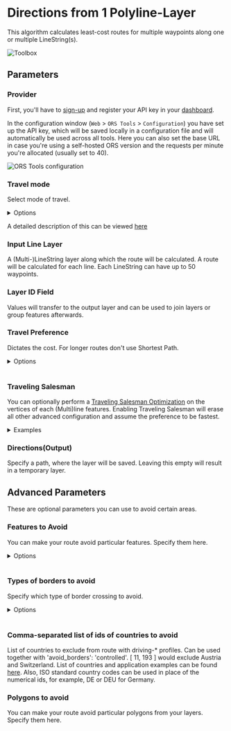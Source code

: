 # Directions from 1 Polyline-Layer
This algorithm calculates least-cost routes for multiple waypoints along one or multiple LineString(s).

<img src="/wiki/img/directions_from_polylines_layer_toolbox.png" alt="Toolbox">

## Parameters

### Provider
First, you'll have to [sign-up](https://openrouteservice.org/sign-up) and register your API key in your [dashboard](https://openrouteservice.org/dev/#/home).

In the configuration window (`Web` > `ORS Tools` > `Configuration`) you have set up the API key, which will be saved locally in a configuration file and will automatically be used across all tools. Here you can also set the base URL in case you're using a self-hosted ORS version and the requests per minute you're allocated (usually set to 40).

![ORS Tools configuration](/wiki/img/wiki_orstools_config.png)

### Travel mode
Select mode of travel.

<details>
<summary>Options</summary>
<br>
<ul>
 <li>driving-car</li>
 <li>driving-hgv</li>
 <li>cycling-regular</li>
 <li>cycling-road</li>
 <li>cycling-mountain</li>
 <li>cycling-electric</li>
 <li>foot-walking</li>
 <li>foot-hiking</li>
 <li>wheelchair</li>
</ul>
</details>

A detailed description of this can be viewed [here](https://giscience.github.io/openrouteservice/technical-details/travel-speeds/#travel-time-calculation)

### Input Line Layer
A (Multi-)LineString layer along which the route will be calculated. A route will be calculated for each line. Each LineString can have up to 50 waypoints.

### Layer ID Field
Values will transfer to the output layer and can be used to join layers or group features afterwards.

### Travel Preference
Dictates the cost. For longer routes don't use Shortest Path.

<details>
<summary>Options</summary>
<br>
<ul>
 <li>fastest</li>
 <li>shortest</li>
 <li>recommended</li>
</ul>
</details>
<br>

### Traveling Salesman
You can optionally perform a [Traveling Salesman Optimization](https://en.wikipedia.org/wiki/Travelling_salesman_problem) on the vertices of each (Multi)line features. Enabling Traveling Salesman will erase all other advanced configuration and assume the preference to be fastest.


<details>
<summary>Examples</summary>
<br>
<h4>Traveling Salesman Problem: Round trip</h4>
<img src="/wiki/img/tsp_round_trip_line.png" alt="Traveling Salesman Problem: Round trip">
<h4>Traveling Salesman Problem: fix start point</h4>
<img src="/wiki/img/tsp_fix_start_point_line.png" alt="Traveling Salesman Problem: fix start point">
<h4>Traveling Salesman Problem: fix end point</h4>
<img src="/wiki/img/tsp_fix_end_point_line.png" alt="Traveling Salesman Problem: fix end point">
<h4>Traveling Salesman Problem: fix start and end points</h4>
<img src="/wiki/img/tsp_fix_start_and_end_point_line.png" alt="Traveling Salesman Problem: fix start and end points">
</details>

### Directions(Output)
Specify a path, where the layer will be saved. Leaving this empty will result in a temporary layer. 

## Advanced Parameters
These are optional parameters you can use to avoid certain areas.

### Features to Avoid
You can make your route avoid particular features. Specify them here.

<details>
<summary>Options</summary>
<br>
<ul>
  <li>Highways</li>
  <li>Tollways</li>
  <li>Ferries</li>
  <li>Fords</li>
  <li>Steps</li>
</ul>
</details>
<br>

### Types of borders to avoid
Specify which type of border crossing to avoid.

<details>
<summary>Options</summary>
<br>
<ul>
  <li>all</li>
  <li>controlled</li>
</ul>
</details>
<br>

### Comma-separated list of ids of countries to avoid
List of countries to exclude from route with driving-* profiles. Can be used together with 'avoid_borders': 'controlled'. [ 11, 193 ] would exclude Austria and Switzerland. List of countries and application examples can be found [here](https://giscience.github.io/openrouteservice/technical-details/country-list). Also, ISO standard country codes can be used in place of the numerical ids, for example, DE or DEU for Germany.

### Polygons to avoid
You can make your route avoid particular polygons from your layers. Specify them here.
